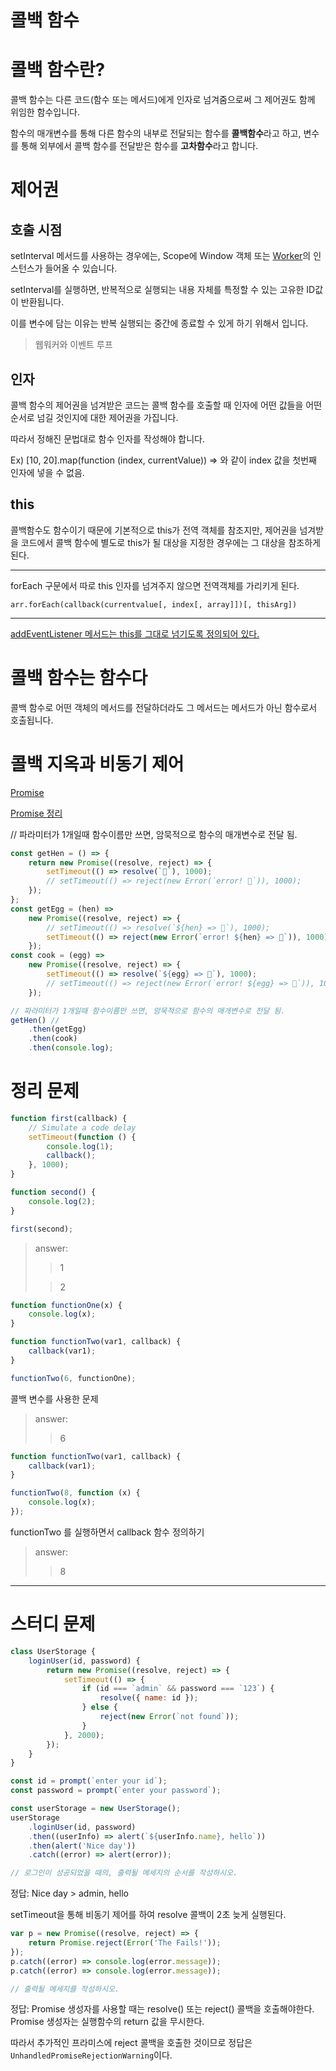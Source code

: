 # 콜백 함수

# 콜백 함수란?

콜백 함수는 다른 코드(함수 또는 메서드)에게 인자로 넘겨줌으로써 그 제어권도 함께 위임한 함수입니다.

함수의 매개변수를 통해 다른 함수의 내부로 전달되는 함수를 **콜백함수**라고 하고, 변수를 통해 외부에서 콜백 함수를 전달받은 함수를 **고차함수**라고 합니다.

# 제어권

## 호출 시점

setInterval 메서드를 사용하는 경우에는, Scope에 Window 객체 또는 [Worker](https://developer.mozilla.org/ko/docs/Web/API/Web_Workers_API)의 인스턴스가 들어올 수 있습니다.

setInterval를 실행하면, 반복적으로 실행되는 내용 자체를 특정할 수 있는 고유한 ID값이 반환됩니다.

이를 변수에 담는 이유는 반복 실행되는 중간에 종료할 수 있게 하기 위해서 입니다.

> 웹워커와 이벤트 루프

## 인자

콜백 함수의 제어권을 넘겨받은 코드는 콜백 함수를 호출할 때 인자에 어떤 값들을 어떤 순서로 넘길 것인지에 대한 제어권을 가집니다.

따라서 정해진 문법대로 함수 인자를 작성해야 합니다.

Ex) [10, 20].map(function (index, currentValue)) => 와 같이 index 값을 첫번째 인자에 넣을 수 없음.

## this

콜백함수도 함수이기 때문에 기본적으로 this가 전역 객체를 참조지만, 제어권을 넘겨받을 코드에서 콜백 함수에 별도로 this가 될 대상을 지정한 경우에는 그 대상을 참조하게 된다.

---

forEach 구문에서 따로 this 인자를 넘겨주지 않으면 전역객체를 가리키게 된다.

`arr.forEach(callback(currentvalue[, index[, array]])[, thisArg])`

---

[addEventListener 메서드는 this를 그대로 넘기도록 정의되어 있다.](https://developer.mozilla.org/ko/docs/Web/API/EventTarget/addEventListener#The_event_listener_callback)

# 콜백 함수는 함수다

콜백 함수로 어떤 객체의 메서드를 전달하더라도 그 메서드는 메서드가 아닌 함수로서 호출됩니다.

# 콜백 지옥과 비동기 제어

[Promise](https://youtu.be/JB_yU6Oe2eE)

[Promise 정리](https://www.notion.so/11-Promise-7e909f54101c4344a7684d522a740e73)

// 파라미터가 1개일때 함수이름만 쓰면, 암묵적으로 함수의 매개변수로 전달 됨.

```javascript
const getHen = () => {
    return new Promise((resolve, reject) => {
        setTimeout(() => resolve(`🐓`), 1000);
        // setTimeout(() => reject(new Error(`error! 🐓`)), 1000);
    });
};
const getEgg = (hen) =>
    new Promise((resolve, reject) => {
        // setTimeout(() => resolve(`${hen} => 🥚`), 1000);
        setTimeout(() => reject(new Error(`error! ${hen} => 🥚`)), 1000);
    });
const cook = (egg) =>
    new Promise((resolve, reject) => {
        setTimeout(() => resolve(`${egg} => 🍗`), 1000);
        // setTimeout(() => reject(new Error(`error! ${egg} => 🍗`)), 1000);
    });

// 파라미터가 1개일때 함수이름만 쓰면, 암묵적으로 함수의 매개변수로 전달 됨.
getHen() //
    .then(getEgg)
    .then(cook)
    .then(console.log);
```

# 정리 문제

```javascript
function first(callback) {
    // Simulate a code delay
    setTimeout(function () {
        console.log(1);
        callback();
    }, 1000);
}

function second() {
    console.log(2);
}

first(second);
```

> answer:
>
> > 1
>
> > 2

```javascript
function functionOne(x) {
    console.log(x);
}

function functionTwo(var1, callback) {
    callback(var1);
}

functionTwo(6, functionOne);
```

콜백 변수를 사용한 문제

> answer:
>
> > 6

```javascript
function functionTwo(var1, callback) {
    callback(var1);
}

functionTwo(8, function (x) {
    console.log(x);
});
```

functionTwo 를 실행하면서 callback 함수 정의하기

> answer:
>
> > 8

---

# 스터디 문제

```javascript
class UserStorage {
    loginUser(id, password) {
        return new Promise((resolve, reject) => {
            setTimeout(() => {
                if (id === `admin` && password === `123`) {
                    resolve({ name: id });
                } else {
                    reject(new Error(`not found`));
                }
            }, 2000);
        });
    }
}

const id = prompt(`enter your id`);
const password = prompt(`enter your password`);

const userStorage = new UserStorage();
userStorage
    .loginUser(id, password)
    .then((userInfo) => alert(`${userInfo.name}, hello`))
    .then(alert('Nice day'))
    .catch((error) => alert(error));

// 로그인이 성공되었을 때의, 출력될 메세지의 순서를 작성하시오.
```

정답: Nice day > admin, hello

setTimeout을 통해 비동기 제어를 하여 resolve 콜백이 2초 늦게 실행된다.

```javascript
var p = new Promise((resolve, reject) => {
    return Promise.reject(Error('The Fails!'));
});
p.catch((error) => console.log(error.message));
p.catch((error) => console.log(error.message));

// 출력될 메세지를 작성하시오.
```

정답: Promise 생성자를 사용할 때는 resolve() 또는 reject() 콜백을 호출해야한다. Promise 생성자는 실행함수의 return 값을 무시한다.

따라서 추가적인 프라미스에 reject 콜백을 호출한 것이므로 정답은 `UnhandledPromiseRejectionWarning`이다.

